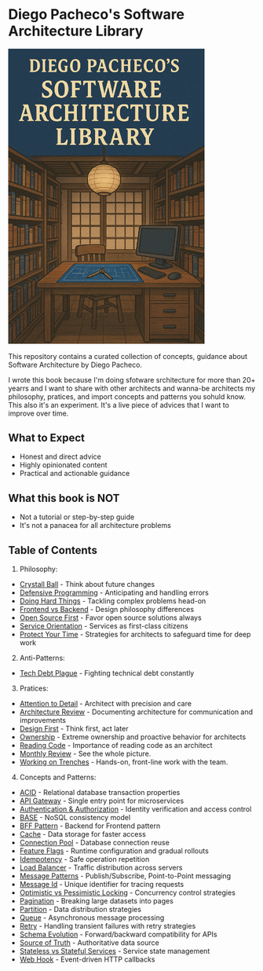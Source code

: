 # Diego Pacheco's Software Architecture Library

<img src="cover.png" width="400">

This repository contains a curated collection of concepts, guidance about Software Architecture by Diego Pacheco.

I wrote this book because I'm doing sfotware srchitecture for more than 20+ yearrs and I want to share with other architects and wanna-be architects my philosophy, pratices, and import concepts and patterns you sohuld know. This also it's an experiment. It's a live piece of advices that I want to improve over time.

## What to Expect

* Honest and direct advice
* Highly opinionated content
* Practical and actionable guidance

## What this book is NOT

* Not a tutorial or step-by-step guide
* It's not a panacea for all architecture problems

## Table of Contents

1. Philosophy:
- [Crystall Ball](philosofy/CRYSTAL_BALL.md) - Think about future changes
- [Defensive Programming](philosofy/DEFENSIVE.md) - Anticipating and handling errors
- [Doing Hard Things](philosofy/DOING_HARD_THINGS.md) - Tackling complex problems head-on
- [Frontend vs Backend](philosofy/FRONTEND_VS_BACKEND.md) - Design philosophy differences
- [Open Source First](philosofy/OSS.md) - Favor open source solutions always
- [Service Orientation](philosofy/SO.md) - Services as first-class citizens
- [Protect Your Time](philosofy/PROTECT_YOUR_TIME.md) -
Strategies for architects to safeguard time for deep work

2. Anti-Patterns:
- [Tech Debt Plague](anti-patterns/TECH_DEBT_PLAGUE.md) - Fighting technical debt constantly

3. Pratices:
- [Attention to Detail](pratices/ATTENTION_TO_DETAIL.md) - Architect with precision and care
- [Architecture Review](pratices/ARCH_REVIEW.md) - Documenting architecture for communication and improvements
- [Design First](pratices/DESIGN_FIRST.md) - Think first, act later
- [Ownership](pratices/OWNERSHIP.md) - Extreme ownership and proactive behavior for architects
- [Reading Code](pratices/READING_CODE.md) - Importance of reading code as an architect
- [Monthly Review](pratices/MONTHLY_REVIEW.md) - See the whole picture.
- [Working on Trenches](pratices/WORKING_ON_TRENCHES.md) - Hands-on, front-line work with the team.

4. Concepts and Patterns:
- [ACID](concepts/ACID.md) - Relational database transaction properties
- [API Gateway](concepts/API_GATEWAY.md) - Single entry point for microservices
- [Authentication & Authorization](concepts/AUTHENT.md) - Identity verification and access control
- [BASE](concepts/BASE.md) - NoSQL consistency model
- [BFF Pattern](concepts/BFF_PATTERN.md) - Backend for Frontend pattern
- [Cache](concepts/CACHE.md) - Data storage for faster access
- [Connection Pool](concepts/CONNECTION_POOL.md) - Database connection reuse
- [Feature Flags](concepts/FEATURE_FLAGS.md) - Runtime configuration and gradual rollouts
- [Idempotency](concepts/IDEMPOTENCY.md) - Safe operation repetition
- [Load Balancer](concepts/LB.md) - Traffic distribution across servers
- [Message Patterns](concepts/MESSAGE_PATTERNS.md) - Publish/Subscribe, Point-to-Point messaging
- [Message Id](concepts/MESSAGE_ID.md) - Unique identifier for tracing requests
- [Optimistic vs Pessimistic Locking](concepts/OPLOCKING.md) - Concurrency control strategies
- [Pagination](concepts/PAGINATION.md) - Breaking large datasets into pages
- [Partition](concepts/PARTITION.md) - Data distribution strategies
- [Queue](concepts/QUEUE.md) - Asynchronous message processing
- [Retry](concepts/RETRY.md) - Handling transient failures with retry strategies
- [Schema Evolution](concepts/SCHEMA_EVOLUTION.md) - Forward/backward compatibility for APIs
- [Source of Truth](concepts/SOURCE_OF_TRUTH.md) - Authoritative data source
- [Stateless vs Stateful Services](concepts/STATELESS_VS_STATEFULL_SVC.md) - Service state management
- [Web Hook](concepts/WEB_HOOK.md) - Event-driven HTTP callbacks